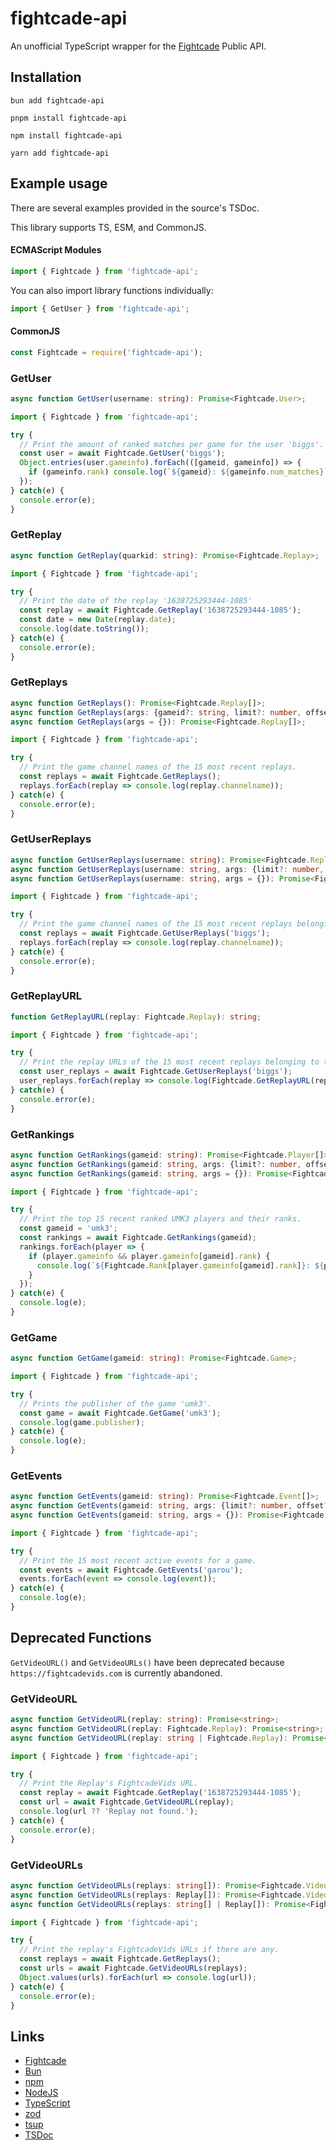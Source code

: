 # fightcade-api
An unofficial TypeScript wrapper for the [Fightcade](https://www.fightcade.com/) Public API.

## Installation

```sh-session
bun add fightcade-api
```

```sh-session
pnpm install fightcade-api
```

```sh-session
npm install fightcade-api
```

```sh-session
yarn add fightcade-api
```

## Example usage

There are several examples provided in the source's TSDoc.

This library supports TS, ESM, and CommonJS.

#### ECMAScript Modules

```js
import { Fightcade } from 'fightcade-api';
```

You can also import library functions individually:

```js
import { GetUser } from 'fightcade-api';
```

#### CommonJS

```js
const Fightcade = require('fightcade-api');
```

### GetUser

```ts
async function GetUser(username: string): Promise<Fightcade.User>;
```

```js
import { Fightcade } from 'fightcade-api';

try {
  // Print the amount of ranked matches per game for the user 'biggs'.
  const user = await Fightcade.GetUser('biggs');
  Object.entries(user.gameinfo).forEach(([gameid, gameinfo]) => {
    if (gameinfo.rank) console.log(`${gameid}: ${gameinfo.num_matches}`);
  });
} catch(e) {
  console.error(e);
}
```

### GetReplay

```ts
async function GetReplay(quarkid: string): Promise<Fightcade.Replay>;
```

```js
import { Fightcade } from 'fightcade-api';

try {
  // Print the date of the replay '1638725293444-1085'
  const replay = await Fightcade.GetReplay('1638725293444-1085');
  const date = new Date(replay.date);
  console.log(date.toString());
} catch(e) {
  console.error(e);
}
```

### GetReplays

```ts
async function GetReplays(): Promise<Fightcade.Replay[]>;
async function GetReplays(args: {gameid?: string, limit?: number, offset?: number, best?: boolean, since?: number, ranked?: boolean}): Promise<Fightcade.Replay[]>;
async function GetReplays(args = {}): Promise<Fightcade.Replay[]>;
```

```js
import { Fightcade } from 'fightcade-api';

try {
  // Print the game channel names of the 15 most recent replays.
  const replays = await Fightcade.GetReplays();
  replays.forEach(replay => console.log(replay.channelname));
} catch(e) {
  console.error(e);
}
```

### GetUserReplays

```ts
async function GetUserReplays(username: string): Promise<Fightcade.Replay[]>;
async function GetUserReplays(username: string, args: {limit?: number, offset?: number, best?: boolean, since?: number, ranked: boolean}): Promise<Fightcade.Replay[]>;
async function GetUserReplays(username: string, args = {}): Promise<Fightcade.Replay[]>;
```

```js
import { Fightcade } from 'fightcade-api';

try {
  // Print the game channel names of the 15 most recent replays belonging to the user 'biggs'.
  const replays = await Fightcade.GetUserReplays('biggs');
  replays.forEach(replay => console.log(replay.channelname));
} catch(e) {
  console.error(e);
}
```

### GetReplayURL

```ts
function GetReplayURL(replay: Fightcade.Replay): string;
```

```js
import { Fightcade } from 'fightcade-api';

try {
  // Print the replay URLs of the 15 most recent replays belonging to the user 'biggs'.
  const user_replays = await Fightcade.GetUserReplays('biggs');
  user_replays.forEach(replay => console.log(Fightcade.GetReplayURL(replay)));
} catch(e) {
  console.error(e);
}
```

### GetRankings

```ts
async function GetRankings(gameid: string): Promise<Fightcade.Player[]>;
async function GetRankings(gameid: string, args: {limit?: number, offset?: number, byElo?: boolean, recent?: boolean}): Promise<Fightcade.Player[]>;
async function GetRankings(gameid: string, args = {}): Promise<Fightcade.Player[]>;
```

```js
import { Fightcade } from 'fightcade-api';

try {
  // Print the top 15 recent ranked UMK3 players and their ranks.
  const gameid = 'umk3';
  const rankings = await Fightcade.GetRankings(gameid);
  rankings.forEach(player => {
    if (player.gameinfo && player.gameinfo[gameid].rank) {
      console.log(`${Fightcade.Rank[player.gameinfo[gameid].rank]}: ${player.name}`);
    }
  });
} catch(e) {
  console.log(e);
}
```

### GetGame

```ts
async function GetGame(gameid: string): Promise<Fightcade.Game>;
```

```js
import { Fightcade } from 'fightcade-api';

try {
  // Prints the publisher of the game 'umk3'.
  const game = await Fightcade.GetGame('umk3');
  console.log(game.publisher);
} catch(e) {
  console.log(e);
}
```

### GetEvents

```ts
async function GetEvents(gameid: string): Promise<Fightcade.Event[]>;
async function GetEvents(gameid: string, args: {limit?: number, offset?: number}): Promise<Fightcade.Event[]>;
async function GetEvents(gameid: string, args = {}): Promise<Fightcade.Event[]>;
```

```js
import { Fightcade } from 'fightcade-api';

try {
  // Print the 15 most recent active events for a game.
  const events = await Fightcade.GetEvents('garou');
  events.forEach(event => console.log(event));
} catch(e) {
  console.log(e);
}
```

## Deprecated Functions

`GetVideoURL()` and `GetVideoURLs()` have been deprecated because `https://fightcadevids.com` is currently abandoned.

### GetVideoURL

```ts
async function GetVideoURL(replay: string): Promise<string>;
async function GetVideoURL(replay: Fightcade.Replay): Promise<string>;
async function GetVideoURL(replay: string | Fightcade.Replay): Promise<string>;
```

```js
import { Fightcade } from 'fightcade-api';

try {
  // Print the Replay's FightcadeVids URL.
  const replay = await Fightcade.GetReplay('1638725293444-1085');
  const url = await Fightcade.GetVideoURL(replay);
  console.log(url ?? 'Replay not found.');
} catch(e) {
  console.error(e);
}
```

### GetVideoURLs

```ts
async function GetVideoURLs(replays: string[]): Promise<Fightcade.VideoURLs>;
async function GetVideoURLs(replays: Replay[]): Promise<Fightcade.VideoURLs>;
async function GetVideoURLs(replays: string[] | Replay[]): Promise<Fightcade.VideoURLs>;
```

```js
import { Fightcade } from 'fightcade-api';

try {
  // Print the replay's FightcadeVids URLs if there are any.
  const replays = await Fightcade.GetReplays();
  const urls = await Fightcade.GetVideoURLs(replays);
  Object.values(urls).forEach(url => console.log(url));
} catch(e) {
  console.error(e);
}
```

## Links

- [Fightcade](https://www.fightcade.com/)
- [Bun](https://bun.sh/)
- [npm](https://www.npmjs.com/package/fightcade-api)
- [NodeJS](https://nodejs.org/en/)
- [TypeScript](https://www.typescriptlang.org/)
- [zod](https://zod.dev/)
- [tsup](https://tsup.egoist.dev/)
- [TSDoc](https://tsdoc.org/)
